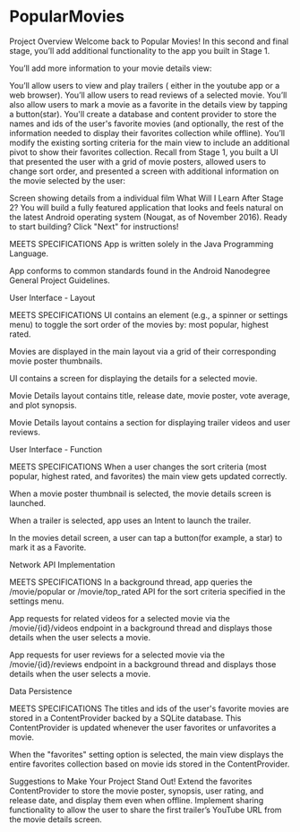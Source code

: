 # PopularMovies
Project Overview
Welcome back to Popular Movies! In this second and final stage, you’ll add additional functionality to the app you built in Stage 1.

You’ll add more information to your movie details view:

You’ll allow users to view and play trailers ( either in the youtube app or a web browser).
You’ll allow users to read reviews of a selected movie.
You’ll also allow users to mark a movie as a favorite in the details view by tapping a button(star).
You'll create a database and content provider to store the names and ids of the user's favorite movies (and optionally, the rest of the information needed to display their favorites collection while offline).
You’ll modify the existing sorting criteria for the main view to include an additional pivot to show their favorites collection.
Recall from Stage 1, you built a UI that presented the user with a grid of movie posters, allowed users to change sort order, and presented a screen with additional information on the movie selected by the user:

Screen showing details from a individual film
What Will I Learn After Stage 2?
You will build a fully featured application that looks and feels natural on the latest Android operating system (Nougat, as of November 2016).
Ready to start building? Click "Next" for instructions!

MEETS SPECIFICATIONS
App is written solely in the Java Programming Language.

App conforms to common standards found in the Android Nanodegree General Project Guidelines.

User Interface - Layout

MEETS SPECIFICATIONS
UI contains an element (e.g., a spinner or settings menu) to toggle the sort order of the movies by: most popular, highest rated.

Movies are displayed in the main layout via a grid of their corresponding movie poster thumbnails.

UI contains a screen for displaying the details for a selected movie.

Movie Details layout contains title, release date, movie poster, vote average, and plot synopsis.

Movie Details layout contains a section for displaying trailer videos and user reviews.

User Interface - Function

MEETS SPECIFICATIONS
When a user changes the sort criteria (most popular, highest rated, and favorites) the main view gets updated correctly.

When a movie poster thumbnail is selected, the movie details screen is launched.

When a trailer is selected, app uses an Intent to launch the trailer.

In the movies detail screen, a user can tap a button(for example, a star) to mark it as a Favorite.

Network API Implementation

MEETS SPECIFICATIONS
In a background thread, app queries the /movie/popular or /movie/top_rated API for the sort criteria specified in the settings menu.

App requests for related videos for a selected movie via the /movie/{id}/videos endpoint in a background thread and displays those details when the user selects a movie.

App requests for user reviews for a selected movie via the /movie/{id}/reviews endpoint in a background thread and displays those details when the user selects a movie.

Data Persistence

MEETS SPECIFICATIONS
The titles and ids of the user's favorite movies are stored in a ContentProvider backed by a SQLite database. This ContentProvider is updated whenever the user favorites or unfavorites a movie.

When the "favorites" setting option is selected, the main view displays the entire favorites collection based on movie ids stored in the ContentProvider.

Suggestions to Make Your Project Stand Out!
Extend the favorites ContentProvider to store the movie poster, synopsis, user rating, and release date, and display them even when offline.
Implement sharing functionality to allow the user to share the first trailer’s YouTube URL from the movie details screen.
